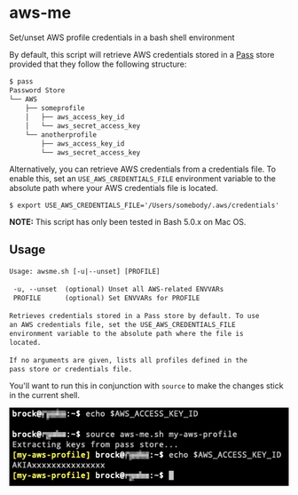 # aws-me

Set/unset AWS profile credentials in a bash shell environment

By default, this script will retrieve AWS credentials stored in a [Pass](https://www.passwordstore.org/) store provided that they follow the following structure:

```
$ pass
Password Store
└── AWS
    ├── someprofile
    │   ├── aws_access_key_id
    │   └── aws_secret_access_key
    └── anotherprofile
        ├── aws_access_key_id
        └── aws_secret_access_key
```

Alternatively, you can retrieve AWS credentials from a credentials file. To enable this, set an `USE_AWS_CREDENTIALS_FILE` environment variable to the absolute path where your AWS credentials file is located.

```
$ export USE_AWS_CREDENTIALS_FILE='/Users/somebody/.aws/credentials'
```

**NOTE:** This script has only been tested in Bash 5.0.x on Mac OS.

## Usage

```
Usage: awsme.sh [-u|--unset] [PROFILE]

 -u, --unset  (optional) Unset all AWS-related ENVVARs
 PROFILE      (optional) Set ENVVARs for PROFILE

Retrieves credentials stored in a Pass store by default. To use
an AWS credentials file, set the USE_AWS_CREDENTIALS_FILE
environment variable to the absolute path where the file is
located.

If no arguments are given, lists all profiles defined in the
pass store or credentials file.
```

You'll want to run this in conjunction with `source` to make the changes stick in the current shell.

![example usage](example_usage.png)
